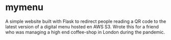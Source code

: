 # mymenu
A simple website built with Flask to redirect people reading a QR code to the latest version of a digital menu hosted en AWS S3. Wrote this for a friend who was managing a high end coffee-shop in London during the pandemic. 
